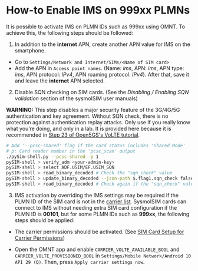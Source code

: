 # How-to Enable IMS on 999xx PLMNs

It is possible to activate IMS on PLMN IDs such as 999xx using OMNT. To achieve this, the following steps should be followed:

1. In addition to the **internet** APN, create another APN value for IMS on the smartphone.

* Go to `Settings/Network and Internet/SIMs/<Name of SIM card>`
* Add the APN in `Access point names`. (Name: *ims*, APN: *ims*, APN type: *ims*, APN protocol: *IPv4*, APN roaming protocol: *IPv4*). After that, save it and leave the **internet** APN selected.

2. Disable SQN checking on SIM cards. (See the *Disabling / Enabling SQN validation* section of the sysmoISIM user manuals)

**WARNING:** This step disables a major security feature of the 3G/4G/5G authentication and key agreement. Without SQN check, there is no protection against authentication replay attacks. Only use if you really know what you’re doing, and only in a lab. It is provided here because it is recommended in [Step 23 of Open5GS's VoLTE tutorial](https://open5gs.org/open5gs/docs/tutorial/02-VoLTE-setup/).

```bash
# Add '--pcsc-shared' flag if the card status includes 'Shared Mode'
# p: Card reader number in the 'pcsc_scan' output
./pySim-shell.py --pcsc-shared -p 1
pySIM-shell > verify_adm <your-admin-key>
pySIM-shell > select ADF.USIM/EF.USIM_SQN
pySIM-shell > read_binary_decoded # Check the "sqn_check" value
pySIM-shell > update_binary_decoded --json-path $.flag1.sqn_check false
pySIM-shell > read_binary_decoded # Check again if the "sqn_check" value is false
```

3. IMS activation by overriding the IMS settings may be required if the PLMN ID of the SIM card is not in the [carrier list](https://android.googlesource.com/platform/packages/providers/TelephonyProvider/+/refs/heads/main/assets/sdk34_carrier_id/carrier_list.textpb). SysmoISIM cards can connect to IMS without needing extra SIM card configuration if the PLMN ID is **00101**, but for some PLMN IDs such as **999xx**, the following steps should be applied:

* The carrier permissions should be activated. (See [SIM Card Setup for Carrier Permissions](./carrier-permissions.md))

* Open the OMNT app and enable `CARRIER_VOLTE_AVAILABLE_BOOL` and `CARRIER_VOLTE_PROVISIONED_BOOL` in `Settings/Mobile Network/Android 10 API 29 (Q)`. Then, press `Apply carrier settings now`.